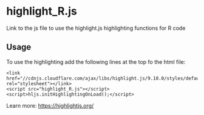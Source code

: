 # highlight_R.js
Link to the js file to use the highlight.js highlighting functions for R code

## Usage
To use the highlighting add the following lines at the top fo the html file:
```
<link href="//cdnjs.cloudflare.com/ajax/libs/highlight.js/9.10.0/styles/default.min.css" rel="stylesheet"></link>
<script src="highlight_R.js"></script>
<script>hljs.initHighlightingOnLoad();</script>
```

Learn more:
https://highlightjs.org/

